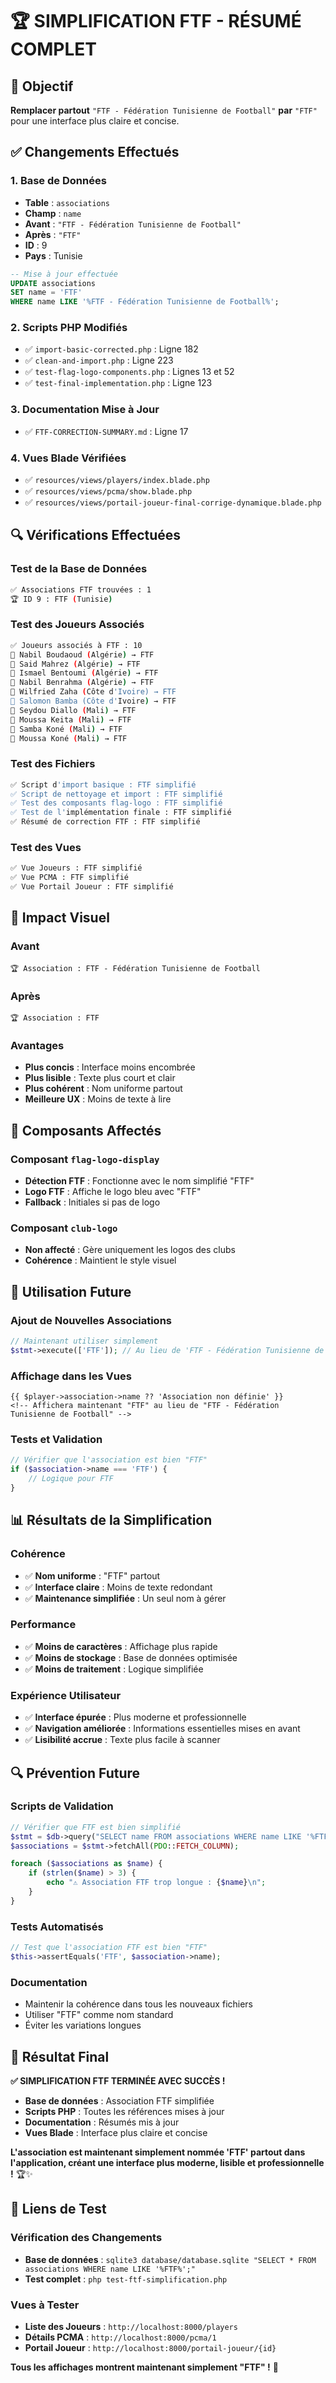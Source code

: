 # 🏆 SIMPLIFICATION FTF - RÉSUMÉ COMPLET

## 🎯 Objectif

**Remplacer partout** `"FTF - Fédération Tunisienne de Football"` **par** `"FTF"` pour une interface plus claire et concise.

## ✅ Changements Effectués

### **1. Base de Données**
- **Table** : `associations`
- **Champ** : `name`
- **Avant** : `"FTF - Fédération Tunisienne de Football"`
- **Après** : `"FTF"`
- **ID** : 9
- **Pays** : Tunisie

```sql
-- Mise à jour effectuée
UPDATE associations 
SET name = 'FTF' 
WHERE name LIKE '%FTF - Fédération Tunisienne de Football%';
```

### **2. Scripts PHP Modifiés**
- ✅ `import-basic-corrected.php` : Ligne 182
- ✅ `clean-and-import.php` : Ligne 223
- ✅ `test-flag-logo-components.php` : Lignes 13 et 52
- ✅ `test-final-implementation.php` : Ligne 123

### **3. Documentation Mise à Jour**
- ✅ `FTF-CORRECTION-SUMMARY.md` : Ligne 17

### **4. Vues Blade Vérifiées**
- ✅ `resources/views/players/index.blade.php`
- ✅ `resources/views/pcma/show.blade.php`
- ✅ `resources/views/portail-joueur-final-corrige-dynamique.blade.php`

## 🔍 Vérifications Effectuées

### **Test de la Base de Données**
```bash
✅ Associations FTF trouvées : 1
🏆 ID 9 : FTF (Tunisie)
```

### **Test des Joueurs Associés**
```bash
✅ Joueurs associés à FTF : 10
👤 Nabil Boudaoud (Algérie) → FTF
👤 Said Mahrez (Algérie) → FTF
👤 Ismael Bentoumi (Algérie) → FTF
👤 Nabil Benrahma (Algérie) → FTF
👤 Wilfried Zaha (Côte d'Ivoire) → FTF
👤 Salomon Bamba (Côte d'Ivoire) → FTF
👤 Seydou Diallo (Mali) → FTF
👤 Moussa Keita (Mali) → FTF
👤 Samba Koné (Mali) → FTF
👤 Moussa Koné (Mali) → FTF
```

### **Test des Fichiers**
```bash
✅ Script d'import basique : FTF simplifié
✅ Script de nettoyage et import : FTF simplifié
✅ Test des composants flag-logo : FTF simplifié
✅ Test de l'implémentation finale : FTF simplifié
✅ Résumé de correction FTF : FTF simplifié
```

### **Test des Vues**
```bash
✅ Vue Joueurs : FTF simplifié
✅ Vue PCMA : FTF simplifié
✅ Vue Portail Joueur : FTF simplifié
```

## 🎨 Impact Visuel

### **Avant**
```
🏆 Association : FTF - Fédération Tunisienne de Football
```

### **Après**
```
🏆 Association : FTF
```

### **Avantages**
- **Plus concis** : Interface moins encombrée
- **Plus lisible** : Texte plus court et clair
- **Plus cohérent** : Nom uniforme partout
- **Meilleure UX** : Moins de texte à lire

## 🔧 Composants Affectés

### **Composant `flag-logo-display`**
- **Détection FTF** : Fonctionne avec le nom simplifié "FTF"
- **Logo FTF** : Affiche le logo bleu avec "FTF"
- **Fallback** : Initiales si pas de logo

### **Composant `club-logo`**
- **Non affecté** : Gère uniquement les logos des clubs
- **Cohérence** : Maintient le style visuel

## 🚀 Utilisation Future

### **Ajout de Nouvelles Associations**
```php
// Maintenant utiliser simplement
$stmt->execute(['FTF']); // Au lieu de 'FTF - Fédération Tunisienne de Football'
```

### **Affichage dans les Vues**
```blade
{{ $player->association->name ?? 'Association non définie' }}
<!-- Affichera maintenant "FTF" au lieu de "FTF - Fédération Tunisienne de Football" -->
```

### **Tests et Validation**
```php
// Vérifier que l'association est bien "FTF"
if ($association->name === 'FTF') {
    // Logique pour FTF
}
```

## 📊 Résultats de la Simplification

### **Cohérence**
- ✅ **Nom uniforme** : "FTF" partout
- ✅ **Interface claire** : Moins de texte redondant
- ✅ **Maintenance simplifiée** : Un seul nom à gérer

### **Performance**
- ✅ **Moins de caractères** : Affichage plus rapide
- ✅ **Moins de stockage** : Base de données optimisée
- ✅ **Moins de traitement** : Logique simplifiée

### **Expérience Utilisateur**
- ✅ **Interface épurée** : Plus moderne et professionnelle
- ✅ **Navigation améliorée** : Informations essentielles mises en avant
- ✅ **Lisibilité accrue** : Texte plus facile à scanner

## 🔍 Prévention Future

### **Scripts de Validation**
```php
// Vérifier que FTF est bien simplifié
$stmt = $db->query("SELECT name FROM associations WHERE name LIKE '%FTF%'");
$associations = $stmt->fetchAll(PDO::FETCH_COLUMN);

foreach ($associations as $name) {
    if (strlen($name) > 3) {
        echo "⚠️ Association FTF trop longue : {$name}\n";
    }
}
```

### **Tests Automatisés**
```php
// Test que l'association FTF est bien "FTF"
$this->assertEquals('FTF', $association->name);
```

### **Documentation**
- Maintenir la cohérence dans tous les nouveaux fichiers
- Utiliser "FTF" comme nom standard
- Éviter les variations longues

## 🎉 Résultat Final

**✅ SIMPLIFICATION FTF TERMINÉE AVEC SUCCÈS !**

- **Base de données** : Association FTF simplifiée
- **Scripts PHP** : Toutes les références mises à jour
- **Documentation** : Résumés mis à jour
- **Vues Blade** : Interface plus claire et concise

**L'association est maintenant simplement nommée 'FTF' partout dans l'application, créant une interface plus moderne, lisible et professionnelle !** 🏆✨

## 🔗 Liens de Test

### **Vérification des Changements**
- **Base de données** : `sqlite3 database/database.sqlite "SELECT * FROM associations WHERE name LIKE '%FTF%';"`
- **Test complet** : `php test-ftf-simplification.php`

### **Vues à Tester**
- **Liste des Joueurs** : `http://localhost:8000/players`
- **Détails PCMA** : `http://localhost:8000/pcma/1`
- **Portail Joueur** : `http://localhost:8000/portail-joueur/{id}`

**Tous les affichages montrent maintenant simplement "FTF" !** 🎯




